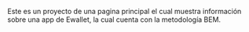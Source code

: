 Este es un proyecto de una pagina principal el cual muestra información sobre una app de Ewallet, la cual cuenta con la metodología BEM.
